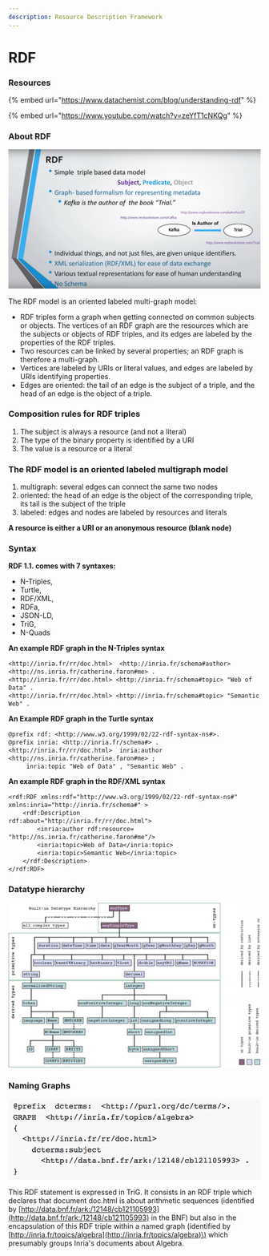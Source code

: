 ```yaml
---
description: Resource Description Framework
---
```


# RDF

### Resources

{% embed url="https://www.datachemist.com/blog/understanding-rdf" %}

{% embed url="https://www.youtube.com/watch?v=zeYfT1cNKQg" %}



### About RDF

![](../../.gitbook/assets/zrzut-ekranu-2019-12-30-o-13.05.04.png)

The RDF model is an oriented labeled multi-graph model:

* RDF triples form a graph when getting connected on common subjects or objects. The vertices of an RDF graph are the resources which are the subjects or objects of RDF triples, and its edges are labeled by the properties of the RDF triples.
* Two resources can be linked by several properties; an RDF graph is therefore a multi-graph.
* Vertices are labeled by URIs or literal values, and edges are labeled by URIs identifying properties.
* Edges are oriented: the tail of an edge is the subject of a triple, and the head of an edge is the object of a triple.

### **Composition rules for RDF triples**

1. The subject is always a resource \(and not a literal\)
2. The type of the binary property is identified by a URI
3. The value is a resource or a literal

### **The RDF model is an oriented labeled multigraph model**

1. multigraph: several edges can connect the same two nodes
2. oriented: the head of an edge is the object of the corresponding triple, its tail is the subject of the triple
3. labeled: edges and nodes are labeled by resources and literals

**A resource is either a URI or an anonymous resource \(blank node\)**

### **Syntax**

**RDF 1.1. comes with 7 syntaxes:**

* N-Triples,
* Turtle,
* RDF/XML,
* RDFa,
* JSON-LD,
* TriG,
* N-Quads

**An example RDF graph in the N-Triples syntax**

```text
<http://inria.fr/rr/doc.html>  <http://inria.fr/schema#author>  <http://ns.inria.fr/catherine.faron#me> .
<http://inria.fr/rr/doc.html> <http://inria.fr/schema#topic> "Web of Data" .
<http://inria.fr/rr/doc.html> <http://inria.fr/schema#topic> "Semantic Web" .
```

**An Example RDF graph in the Turtle syntax**

```text
@prefix rdf: <http://www.w3.org/1999/02/22-rdf-syntax-ns#>.
@prefix inria: <http://inria.fr/schema#> .
<http://inria.fr/rr/doc.html>  inria:author <http://ns.inria.fr/catherine.faron#me> ;
     inria:topic "Web of Data" , "Semantic Web" .
```

**An example RDF graph in the RDF/XML syntax**

```text
<rdf:RDF xmlns:rdf="http://www.w3.org/1999/02/22-rdf-syntax-ns#" xmlns:inria="http://inria.fr/schema#" >
    <rdf:Description
rdf:about="http://inria.fr/rr/doc.html">
        <inria:author rdf:resource=
"http://ns.inria.fr/catherine.faron#me"/>
        <inria:topic>Web of Data</inria:topic>
        <inria:topic>Semantic Web</inria:topic>
    </rdf:Description>
</rdf:RDF>
```



### **Datatype hierarchy**

![](../../.gitbook/assets/image%20%282%29.png)

### **Naming Graphs**

![](../../.gitbook/assets/image.png)

This RDF statement is expressed in TriG. It consists in an RDF triple which declares that document doc.html is about arithmetic sequences \(identified by [http://data.bnf.fr/ark:/12148/cb121105993](http://data.bnf.fr/ark:/12148/cb121105993) in the BNF\) but also in the encapsulation of this RDF triple within a named graph \(identified by [http://inria.fr/topics/algebra](http://inria.fr/topics/algebra)\) which presumably groups Inria's documents about Algebra.



